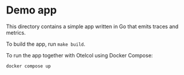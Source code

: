 # Demo app

This directory contains a simple app written in Go that emits traces and metrics.

To build the app, run `make build`.

To run the app together with Otelcol using Docker Compose:

```console
docker compose up
```
